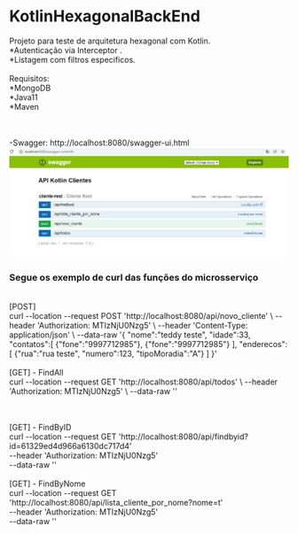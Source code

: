 # KotlinHexagonalBackEnd
Projeto para teste de arquitetura hexagonal com Kotlin. </br> 
*Autenticação via Interceptor . </br>
*Listagem com filtros especificos. </br></br>
Requisitos: </br>
*MongoDB </br>
*Java11 </br>
*Maven </br>

</br></br>
-Swagger: http://localhost:8080/swagger-ui.html
</br>
<img src="swagger.png"> </br>

<h3> Segue os exemplo de curl das funções do microsserviço</h3>
</br>
[POST] </br>
curl --location --request POST 'http://localhost:8080/api/novo_cliente' \
--header 'Authorization: MTIzNjU0Nzg5' \
--header 'Content-Type: application/json' \
--data-raw '{
"nome":"teddy teste",
"idade":33,
"contatos":[
{"fone":"9997712985"},
{"fone":"9997712985"}
],
"enderecos":[
{"rua":"rua teste",
"numero":123,
"tipoMoradia":"A"}
]
}'
</br></br>
[GET] - FindAll </br>
curl --location --request GET 'http://localhost:8080/api/todos' \
--header 'Authorization: MTIzNjU0Nzg5' \
--data-raw ''

</br></br>
[GET] - FindByID </br>
curl --location --request GET 'http://localhost:8080/api/findbyid?id=61329ed4d966a6130dc717d4' \
--header 'Authorization: MTIzNjU0Nzg5' \
--data-raw ''
</br></br>
[GET] - FindByNome </br>
curl --location --request GET 'http://localhost:8080/api/lista_cliente_por_nome?nome=t' \
--header 'Authorization: MTIzNjU0Nzg5' \
--data-raw ''
</br>
